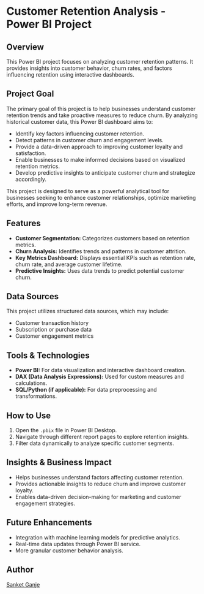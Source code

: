 # Customer Retention Analysis - Power BI Project

## Overview
This Power BI project focuses on analyzing customer retention patterns. It provides insights into customer behavior, churn rates, and factors influencing retention using interactive dashboards.

## Project Goal
The primary goal of this project is to help businesses understand customer retention trends and take proactive measures to reduce churn. By analyzing historical customer data, this Power BI dashboard aims to:
- Identify key factors influencing customer retention.
- Detect patterns in customer churn and engagement levels.
- Provide a data-driven approach to improving customer loyalty and satisfaction.
- Enable businesses to make informed decisions based on visualized retention metrics.
- Develop predictive insights to anticipate customer churn and strategize accordingly.

This project is designed to serve as a powerful analytical tool for businesses seeking to enhance customer relationships, optimize marketing efforts, and improve long-term revenue.

## Features
- **Customer Segmentation:** Categorizes customers based on retention metrics.
- **Churn Analysis:** Identifies trends and patterns in customer attrition.
- **Key Metrics Dashboard:** Displays essential KPIs such as retention rate, churn rate, and average customer lifetime.
- **Predictive Insights:** Uses data trends to predict potential customer churn.

## Data Sources
This project utilizes structured data sources, which may include:
- Customer transaction history
- Subscription or purchase data
- Customer engagement metrics

## Tools & Technologies
- **Power BI:** For data visualization and interactive dashboard creation.
- **DAX (Data Analysis Expressions):** Used for custom measures and calculations.
- **SQL/Python (if applicable):** For data preprocessing and transformations.

## How to Use
1. Open the `.pbix` file in Power BI Desktop.
2. Navigate through different report pages to explore retention insights.
3. Filter data dynamically to analyze specific customer segments.

## Insights & Business Impact
- Helps businesses understand factors affecting customer retention.
- Provides actionable insights to reduce churn and improve customer loyalty.
- Enables data-driven decision-making for marketing and customer engagement strategies.

## Future Enhancements
- Integration with machine learning models for predictive analytics.
- Real-time data updates through Power BI service.
- More granular customer behavior analysis.

## Author
[Sanket Ganje](https://github.com/Sanket-Ganje)

